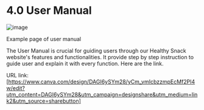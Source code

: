<h1>4.0 User Manual</h1> 

![image](https://github.com/Jiazhen222/snack/assets/173336505/6433375c-8368-4903-8dd5-3320e3b1d4d4)

Example page of user manual

The User Manual is crucial for guiding users through our Healthy Snack website's features and functionalities. It provide step by step instruction to guide user and explain it with every function. Here are the link.

URL link:[https://www.canva.com/design/DAGI6ySYm28/yCm_vmIcbzzmpEcMf2Pl4w/edit?utm_content=DAGI6ySYm28&utm_campaign=designshare&utm_medium=link2&utm_source=sharebutton]


